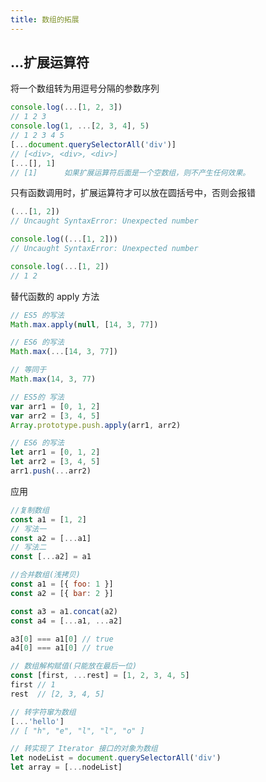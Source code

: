 ```yaml
---
title: 数组的拓展
---
```

## ...扩展运算符

将一个数组转为用逗号分隔的参数序列

```javascript
console.log(...[1, 2, 3])
// 1 2 3
console.log(1, ...[2, 3, 4], 5)
// 1 2 3 4 5
[...document.querySelectorAll('div')]
// [<div>, <div>, <div>]
[...[], 1]
// [1]      如果扩展运算符后面是一个空数组，则不产生任何效果。
```

只有函数调用时，扩展运算符才可以放在圆括号中，否则会报错

```javascript
(...[1, 2])
// Uncaught SyntaxError: Unexpected number

console.log((...[1, 2]))
// Uncaught SyntaxError: Unexpected number

console.log(...[1, 2])
// 1 2
```

替代函数的 apply 方法

```javascript
// ES5 的写法
Math.max.apply(null, [14, 3, 77])

// ES6 的写法
Math.max(...[14, 3, 77])

// 等同于
Math.max(14, 3, 77)

// ES5的 写法
var arr1 = [0, 1, 2]
var arr2 = [3, 4, 5]
Array.prototype.push.apply(arr1, arr2)

// ES6 的写法
let arr1 = [0, 1, 2]
let arr2 = [3, 4, 5]
arr1.push(...arr2)
```

应用

```javascript
//复制数组
const a1 = [1, 2]
// 写法一
const a2 = [...a1]
// 写法二
const [...a2] = a1
```

```javascript
//合并数组(浅拷贝)
const a1 = [{ foo: 1 }]
const a2 = [{ bar: 2 }]

const a3 = a1.concat(a2)
const a4 = [...a1, ...a2]

a3[0] === a1[0] // true
a4[0] === a1[0] // true
```

```javascript
// 数组解构赋值(只能放在最后一位)
const [first, ...rest] = [1, 2, 3, 4, 5]
first // 1
rest  // [2, 3, 4, 5]
```

```javascript
// 转字符窜为数组
[...'hello']
// [ "h", "e", "l", "l", "o" ]
```

```javascript
// 转实现了 Iterator 接口的对象为数组
let nodeList = document.querySelectorAll('div')
let array = [...nodeList]
```
